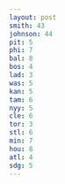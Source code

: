 ```yaml
---
layout: post
smith: 43
johnson: 44
pit: 5
phi: 7
bal: 8
bos: 4
lad: 3
was: 5
kan: 5
tam: 6
nyy: 5
cle: 6
tor: 3
stl: 6
min: 7
hou: 8
atl: 4
sdg: 5
---
```

